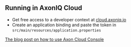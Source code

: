 ## Running in AxonIQ Cloud

* Get free access to a developer context at [cloud.axoniq.io](https://cloud.axoniq.io/)
* Create an application binding and paste the token in `src/main/resources/application.properties`

[The blog post on how to use Axon Cloud Console](https://axoniq.io/blog-overview/how-to-use-axon-cloud-console)

